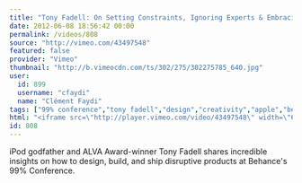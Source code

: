 ```yaml
---
title: "Tony Fadell: On Setting Constraints, Ignoring Experts & Embracing Self-Doubt"
date: 2012-06-08 18:56:42 00:00
permalink: /videos/808
source: "http://vimeo.com/43497548"
featured: false
provider: "Vimeo"
thumbnail: "http://b.vimeocdn.com/ts/302/275/302275785_640.jpg"
user:
  id: 899
  username: "cfaydi"
  name: "Clément Faydi"
tags: ["99% conference","tony fadell","design","creativity","apple","behance","nest","product"]
html: "<iframe src=\"http://player.vimeo.com/video/43497548\" width=\"640\" height=\"480\" frameborder=\"0\" webkitAllowFullScreen mozallowfullscreen allowFullScreen></iframe>"
id: 808
---
```


iPod godfather and ALVA Award-winner Tony Fadell shares incredible insights on how to design, build, and ship disruptive products at Behance's 99% Conference.